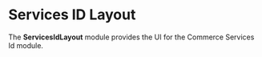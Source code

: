 # Services ID Layout

The **ServicesIdLayout** module provides the UI for the Commerce Services Id module.
